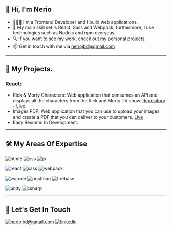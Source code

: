 ## 👋 Hi, I'm Nerio 

- 👨🏻‍💻 I'm a Frontend Developer and I build web applications.
- 🚀 My main skill set is React, Sass and Webpack, furthermore, I use technologies such as Nodejs and npm everyday.
- 🔍 If you want to see my work, check out my personal projects.
- 📫 Get in touch with me via neriojbd@gmail.com

___

## 💼 My Projects.

### React:
- Rick & Morty Characters: Web application that consumes an API and displays all the characters from the Rick and Morty TV show.
[Repository](https://github.com/neriobalza/rick-and-morty) - [Live](https://rick.neriobalza.com/).
- Images PDF: Web application that you can use to upload your images and create a PDF that you can deliver to your customers.
[Live](https://imagespdf.com)
- Easy Resume: In Development.

___

## 🛠 My Areas Of Expertise
![html5](https://img.shields.io/badge/html5-%23E34F26.svg?&style=for-the-badge&logo=html5&logoColor=white)
![css](https://img.shields.io/badge/CSS%20-%23326ce5.svg?&style=for-the-badge&logo=css3&logoColor=white)
![js](https://img.shields.io/badge/javascript-%23323330.svg?&style=for-the-badge&logo=javascript&logoColor=%23F7DF1E)

![react](https://img.shields.io/badge/react-%2320232a.svg?&style=for-the-badge&logo=react&logoColor=%2361DAFB)
![sass](https://img.shields.io/badge/SASS-hotpink.svg?&style=for-the-badge&logo=SASS&logoColor=white)
![webpack](https://img.shields.io/badge/webpack-%238DD6F9.svg?&style=for-the-badge&logo=webpack&logoColor=white)

![vscode](https://img.shields.io/badge/VSCode-%23007ACC.svg?&style=for-the-badge&logo=visual-studio-code&logoColor=white)
![postman](https://img.shields.io/badge/postman-%23FF6C37.svg?&style=for-the-badge&logo=postman&logoColor=white)
![firebase](https://img.shields.io/badge/firebase-%23FFCA28.svg?&style=for-the-badge&logo=firebase&logoColor=white)

![unity](https://img.shields.io/badge/UNITY-%23000000.svg?&style=for-the-badge&logo=unity&logoColor=white)
![csharp](https://img.shields.io/badge/csharp-%23239120.svg?&style=for-the-badge&logo=c-sharp&logoColor=white)

___

## 🤝 Let's Get In Touch

[![neriojbd@gmail.com](https://img.shields.io/badge/neriojbd@gmail.com%20-%23323330.svg?&style=for-the-badge&logoColor=white)](mailto:neriojbd@gmail.com) 
[![linkedin](https://img.shields.io/badge/linkedin%20-%230077B5.svg?&style=for-the-badge&logo=linkedin&logoColor=white)](https://www.linkedin.com/in/neriobalza/)
